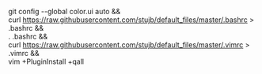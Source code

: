 git config --global color.ui auto && \
curl https://raw.githubusercontent.com/stujb/default_files/master/.bashrc > .bashrc && \
. .bashrc && \
curl https://raw.githubusercontent.com/stujb/default_files/master/.vimrc > .vimrc && \
vim +PluginInstall +qall

